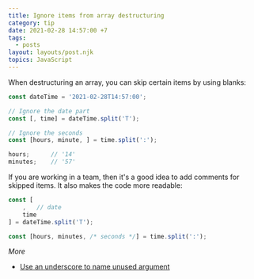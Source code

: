 ```yaml
---
title: Ignore items from array destructuring
category: tip
date: 2021-02-28 14:57:00 +7
tags:
  - posts
layout: layouts/post.njk
topics: JavaScript
---
```


When destructuring an array, you can skip certain items by using blanks:

```js
const dateTime = '2021-02-28T14:57:00';

// Ignore the date part
const [, time] = dateTime.split('T');

// Ignore the seconds
const [hours, minute, ] = time.split(':');

hours;      // '14'
minutes;    // '57'
```

If you are working in a team, then it's a good idea to add comments for skipped items. It also makes the code more readable:

```js
const [
    ,   // date
    time
] = dateTime.split('T');

const [hours, minutes, /* seconds */] = time.split(':');
```

_More_

* [Use an underscore to name unused argument](/use-an-underscore-to-name-unused-argument.html)